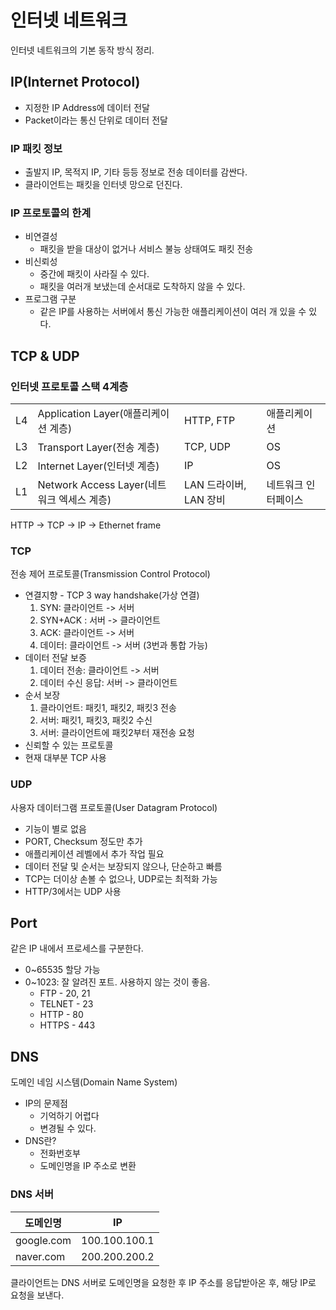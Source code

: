 # 인터넷 네트워크

인터넷 네트워크의 기본 동작 방식 정리.

## IP(Internet Protocol)

- 지정한 IP Address에 데이터 전달
- Packet이라는 통신 단위로 데이터 전달 

### IP 패킷 정보

- 출발지 IP, 목적지 IP, 기타 등등 정보로 전송 데이터를 감싼다.
- 클라이언트는 패킷을 인터넷 망으로 던진다.

### IP 프로토콜의 한계

- 비연결성
  - 패킷을 받을 대상이 없거나 서비스 불능 상태여도 패킷 전송
- 비신뢰성
  - 중간에 패킷이 사라질 수 있다.
  - 패킷을 여러개 보냈는데 순서대로 도착하지 않을 수 있다.
- 프로그램 구분
  - 같은 IP를 사용하는 서버에서 통신 가능한 애플리케이션이 여러 개 있을 수 있다.



## TCP & UDP

### 인터넷 프로토콜 스택 4계층

|      |                                            |                        |                     |
| ---- | ------------------------------------------ | ---------------------- | ------------------- |
| L4   | Application Layer(애플리케이션 계층)       | HTTP, FTP              | 애플리케이션        |
| L3   | Transport Layer(전송 계층)                 | TCP, UDP               | OS                  |
| L2   | Internet Layer(인터넷 계층)                | IP                     | OS                  |
| L1   | Network Access Layer(네트워크 엑세스 계층) | LAN 드라이버, LAN 장비 | 네트워크 인터페이스 |

HTTP -> TCP -> IP -> Ethernet frame



### TCP

전송 제어 프로토콜(Transmission Control Protocol)

- 연결지향 - TCP 3 way handshake(가상 연결)
  1. SYN: 클라이언트  -> 서버
  2. SYN+ACK : 서버 -> 클라이언트
  3. ACK: 클라이언트 -> 서버
  4. 데이터: 클라이언트 -> 서버 (3번과 통합 가능)
- 데이터 전달 보증
  1. 데이터 전송: 클라이언트 -> 서버
  2. 데이터 수신 응답: 서버 -> 클라이언트
- 순서 보장
  1. 클라이언트: 패킷1, 패킷2, 패킷3 전송
  2. 서버: 패킷1, 패킷3, 패킷2 수신
  3. 서버: 클라이언트에 패킷2부터 재전송 요청
- 신뢰할 수 있는 프로토콜
- 현재 대부분 TCP 사용

### UDP

사용자 데이터그램 프로토콜(User Datagram Protocol)

- 기능이 별로 없음
- PORT, Checksum 정도만 추가
- 애플리케이션 레벨에서 추가 작업 필요
- 데이터 전달 및 순서는 보장되지 않으나, 단순하고 빠름
- TCP는 더이상 손볼 수 없으나, UDP로는 최적화 가능
- HTTP/3에서는 UDP 사용



## Port

같은 IP 내에서 프로세스를 구분한다.

- 0~65535 할당 가능
- 0~1023: 잘 알려진 포트. 사용하지 않는 것이 좋음.
  - FTP - 20, 21
  - TELNET - 23
  - HTTP - 80
  - HTTPS - 443



## DNS

도메인 네임 시스템(Domain Name System)

- IP의 문제점 
  - 기억하기 어렵다
  - 변경될 수 있다.
- DNS란?
  - 전화번호부
  - 도메인명을 IP 주소로 변환

### DNS 서버

| 도메인명   | IP            |
| ---------- | ------------- |
| google.com | 100.100.100.1 |
| naver.com  | 200.200.200.2 |

클라이언트는 DNS 서버로 도메인명을 요청한 후 IP 주소를 응답받아온 후, 해당 IP로 요청을 보낸다.